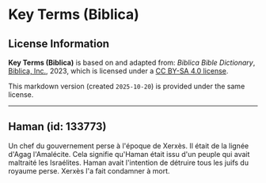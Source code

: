 # Key Terms (Biblica)

## License Information

**Key Terms (Biblica)** is based on and adapted from: _Biblica Bible Dictionary_, [Biblica, Inc.](https://www.biblica.com/), 2023, which is licensed under a [CC BY-SA 4.0 license](https://creativecommons.org/licenses/by-sa/4.0/legalcode.en).

This markdown version (created `2025-10-20`) is provided under the same license.



--------------------------------

## Haman (id: 133773)

Un chef du gouvernement perse à l'époque de Xerxès. Il était de la lignée d'Agag l'Amalécite. Cela signifie qu'Haman était issu d'un peuple qui avait maltraité les Israélites. Haman avait l'intention de détruire tous les juifs du royaume perse. Xerxès l'a fait condamner à mort.


